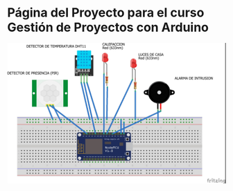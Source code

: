 # Página del Proyecto para el curso Gestión de Proyectos con Arduino

![imagen](proyecto/montaje.jpg)

